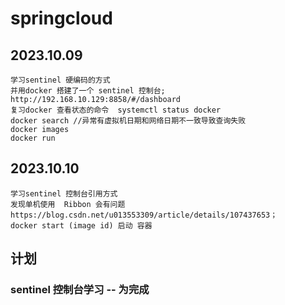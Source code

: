 # springcloud
## 2023.10.09
    学习sentinel 硬编码的方式
    并用docker 搭建了一个 sentinel 控制台; http://192.168.10.129:8858/#/dashboard
    复习docker 查看状态的命令  systemctl status docker
    docker search //异常有虚拟机日期和网络日期不一致导致查询失败
    docker images 
    docker run
    
## 2023.10.10
    学习sentinel 控制台引用方式
    发现单机使用  Ribbon 会有问题  https://blog.csdn.net/u013553309/article/details/107437653；
    docker start (image id) 启动 容器

## 计划
### sentinel 控制台学习  -- 为完成